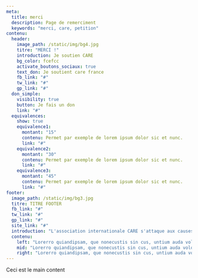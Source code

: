 ```yaml
---
meta:
  title: merci
  description: Page de remerciment
  keywords: "merci, care, petition"
contenu:
  header:
    image_path: /static/img/bg4.jpg
    titre: "MERCI !"
    introduction: Je soutien CARE
    bg_color: fcefcc
    activate_boutons_sociaux: true
    text_don: Je soutient care france
    fb_link: "#"
    tw_link: "#"
    gp_link: "#"
  don_simple:
    visibility: true
    button: Je fais un don
    link: "#"
  equivalences:
    show: true
    equivalence1:
      montant: "15"
      contenu: Permet par exemple de lorem ipsum dolor sic et nunc.
      link: "#"
    equivalence2:
      montant: "30"
      contenu: Permet par exemple de lorem ipsum dolor sic et nunc.
      link: "#"
    equivalence3:
      montant: "45"
      contenu: Permet par exemple de lorem ipsum dolor sic et nunc.
      link: "#"
footer:
  image_path: /static/img/bg3.jpg
  titre: TITRE FOOTER
  fb_link: "#"
  tw_link: "#"
  gp_link: "#"
  site_link: "#"
  introduction: "L'association internationale CARE s'attaque aux causes profondes de l'extrême pauvreté et aux conséquences du changement climatique"
  contenu:
    left: "Lorerro quiandipsam, que nonecustis sin cus, untium auda volore commolorum ulparis erro quiae nonsedis adit, qui consequame seque dolendam atqui dolor sum."
    mid: "Lorerro quiandipsam, que nonecustis sin cus, untium auda volore commolorum ulparis erro quiae nonsedis adit, qui consequame seque dolendam atqui dolor sum."
    right: "Lorerro quiandipsam, que nonecustis sin cus, untium auda volore commolorum ulparis erro quiae nonsedis adit, qui consequame seque dolendam atqui dolor sum."
---
```

Ceci est le main content